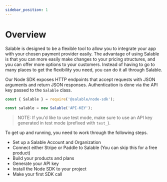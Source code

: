 ```yaml
---
sidebar_position: 1
---
```


# Overview

Salable is designed to be a flexible tool to allow you to integrate your app with your chosen payment provider easily. The advantage of using Salable is that you can more easily make changes to your pricing structures, and you can offer more options to your customers. Instead of having to go to many places to get the flexibility you need, you can do it all through Salable.

Our Node SDK exposes HTTP endpoints that accept requests with JSON arguments and return JSON responses. Authentication is done via the API key passed to the `Salable` class.

```ts
const { Salable } = require('@salable/node-sdk');

const salable = new Salable('API-KEY');
```

> NOTE: If you'd like to use test mode, make sure to use an API key generated in test mode (prefixed with `test_`).

To get up and running, you need to work through the following steps.

- Set up a Salable Account and Organization
- Connect either Stripe or Paddle to Salable (You can skip this for a free product)
- Build your products and plans
- Generate your API key
- Install the Node SDK to your project
- Make your first SDK call
